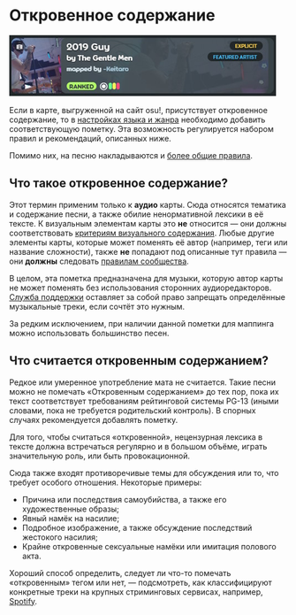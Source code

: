 # Откровенное содержание

![](img/explicit-tag.jpg "Пример карты с пометкой «Откровенное содержание»")

Если в карте, выгруженной на сайт osu!, присутствует откровенное содержание, то в [настройках языка и жанра](/wiki/Beatmap/Genre_and_language) необходимо добавить соответствующую пометку. Эта возможность регулируется набором правил и рекомендаций, описанных ниже.

Помимо них, на песню накладываются и [более общие правила](/wiki/Rules/Song_content_rules).

## Что такое откровенное содержание?

Этот термин применим только к **аудио** карты. Сюда относятся тематика и содержание песни, а также обилие ненормативной лексики в её тексте. К визуальным элементам карты это **не** относится — они должны соответствовать [критериям визуального содержания](/wiki/Rules/Visual_content_considerations). Любые другие элементы карты, которые может поменять её автор (например, теги или название сложности), также **не** попадают под описанные тут правила — они **должны** следовать [правилам сообщества](/wiki/Rules).

В целом, эта пометка предназначена для музыки, которую автор карты не может поменять без использования сторонних аудиоредакторов. [Служба поддержки](/wiki/People/Account_support_team) оставляет за собой право запрещать определённые музыкальные треки, если сочтёт это нужным.

За редким исключением, при наличии данной пометки для маппинга можно использовать большинство песен.

## Что считается откровенным содержанием?

Редкое или умеренное употребление мата не считается. Такие песни можно не помечать «Откровенным содержанием» до тех пор, пока их текст соответствует требованиям рейтинговой системы PG-13 (иными словами, пока не требуется родительский контроль). В спорных случаях рекомендуется добавлять пометку.

Для того, чтобы считаться «откровенной», нецензурная лексика в тексте должна встречаться регулярно и в большом объёме, играть значительную роль, или быть провокационной.

Сюда также входят противоречивые темы для обсуждения или то, что требует особого отношения. Некоторые примеры:

- Причина или последствия самоубийства, а также его художественные образы;
- Явный намёк на насилие; 
- Подробное изображение, а также обсуждение последствий жестокого насилия;
- Крайне откровенные сексуальные намёки или имитация полового акта.

Хороший способ определить, следует ли что-то помечать «откровенным» тегом или нет, — подсмотреть, как классифицируют конкретные треки на крупных стриминговых сервисах, например, [Spotify](https://www.spotify.com).
